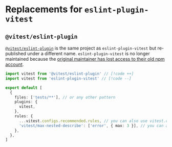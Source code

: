# Replacements for `eslint-plugin-vitest`

## `@vitest/eslint-plugin`

[`@vitest/eslint-plugin`](https://github.com/vitest-dev/eslint-plugin-vitest) is the same project as `eslint-plugin-vitest` but re-published under a different name. `eslint-plugin-vitest` is no longer maintained because the [original maintainer has lost access to their old npm account](https://github.com/vitest-dev/eslint-plugin-vitest/issues/537).

```ts
import vitest from '@vitest/eslint-plugin' // [!code ++]
import vitest from 'eslint-plugin-vitest' // [!code --]

export default [
  {
    files: ['tests/**'], // or any other pattern
    plugins: {
      vitest,
    },
    rules: {
      ...vitest.configs.recommended.rules, // you can also use vitest.configs.all.rules to enable all rules
      'vitest/max-nested-describe': ['error', { max: 3 }], // you can also modify rules' behavior using option like this
    },
  },
]
```

